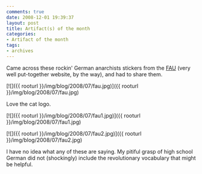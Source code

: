 ```yaml
---
comments: true
date: 2008-12-01 19:39:37
layout: post
title: Artifact(s) of the month
categories:
- Artifact of the month
tags:
- archives
---
```


Came across these rockin' German anarchists stickers from the [FAU](http://www.fau.org/) (very well put-together website, by the way), and had to share them.<!-- more -->

[![]({{ rooturl }}/img/blog/2008/07/fau.jpg)]({{ rooturl }}/img/blog/2008/07/fau.jpg)

Love the cat logo.

[![]({{ rooturl }}/img/blog/2008/07/fau1.jpg)]({{ rooturl }}/img/blog/2008/07/fau1.jpg)

[![]({{ rooturl }}/img/blog/2008/07/fau2.jpg)]({{ rooturl }}/img/blog/2008/07/fau2.jpg)

I have no idea what any of these are saying. My pitiful grasp of high school German did not (shockingly) include the revolutionary vocabulary that might be helpful.
